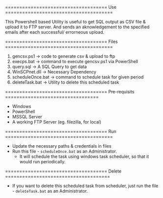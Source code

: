 
==================================== Use ======================================

This Powershell based Utility is useful to get SQL output as CSV file & upload it to FTP server. And sends an aknowledgement to the specified emails after each successful/ errorneous upload.

==================================== Files ======================================
1. gencsv.ps1 -> code to generate csv & upload to ftp
2. execps.bat -> command to execute gencsv.ps1 via PowerShell
3. query.sql  -> A SQL Query to get data
4. WinSCPnet.dll    -> Necessary Dependency
5. scheduleOnce.bat -> command to schedule task for given period
6. deleteTask.bat   -> Utility to delete this scheduled task

==================================== Pre-requisits =================================
- Windows
- PowerShell
- MSSQL Server
- A working FTP Server (eg. filezilla, for local)

==================================== Run ======================================
- Update the necessary paths & credentials in files
- Run this file - `scheduleOnce.bat` as an Administrator.
    - It will schedule the task using windows task scheduler, so that it would run periodically.

==================================== Delete =====================================
- If you want to delete this scheduled task from scheduler, just run the file - `deleteTask.bat` as an Administrator.
